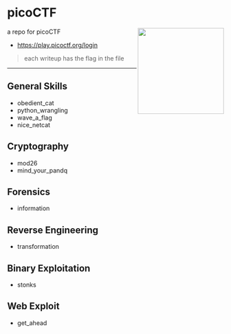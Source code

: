 
# picoCTF
<img height=200 align=right src=https://github.com/Cyber-Vanguards/picoCTF/assets/55933131/24198a50-b1d6-466d-8d53-48584b9a9fd8>

a repo for picoCTF 

- https://play.picoctf.org/login

> each writeup has the flag in the file
---

## General Skills

- obedient_cat
- python_wrangling
- wave_a_flag
- nice_netcat


## Cryptography

- mod26
- mind_your_pandq


## Forensics

- information


## Reverse Engineering

- transformation


## Binary Exploitation 

- stonks

## Web Exploit

- get_ahead